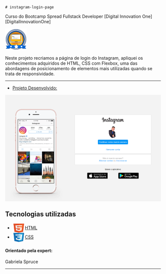 ```
# instagram-login-page
```

Curso do Bootcamp Spread Fullstack Developer [Digital Innovation One][DigitalInnovationOne]



<img src="./img/badge-curso.png" title="Badge" width="70" height="70">

Neste projeto recriamos a página de login do Instagram, apliquei os conhecimentos adquiridos  de HTML, CSS com Flexbox, uma das abordagens de posicionamento de elementos mais utilizadas quando se trata de responsividade.



____

- <a href="https://instagram-login-page-ten.vercel.app/">Projeto Desenvolvido:</a>

<img align="center" alt="Página de login do instagram" src="./img/INSTAGRAM.PNG">







## Tecnologias utilizadas

- <img align="center" alt="Rafa-HTML" height="30" width="40" src="https://raw.githubusercontent.com/devicons/devicon/master/icons/html5/html5-original.svg">[HTML](https://www.w3schools.com/html/)
- <img align="center" alt="Rafa-CSS" height="30" width="40" src="https://raw.githubusercontent.com/devicons/devicon/master/icons/css3/css3-original.svg">[CSS](https://developer.mozilla.org/pt-BR/docs/Web/CSS)

#### Orientado pela expert:

Gabriela Spruce



______

